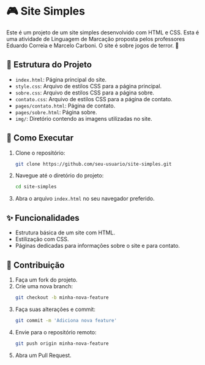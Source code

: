 ﻿# 🎮 Site Simples

Este é um projeto de um site simples desenvolvido com HTML e CSS. Esta é uma atividade de Linguagem de Marcação proposta pelos professores Eduardo Correia e Marcelo Carboni. O site é sobre jogos de terror. 👻

## 📁 Estrutura do Projeto

- `index.html`: Página principal do site.
- `style.css`: Arquivo de estilos CSS para a página principal.
- `sobre.css`: Arquivo de estilos CSS para a página sobre.
- `contato.css`: Arquivo de estilos CSS para a página de contato.
- `pages/contato.html`: Página de contato.
- `pages/sobre.html`: Página sobre.
- `img/`: Diretório contendo as imagens utilizadas no site.

## 🚀 Como Executar

1. Clone o repositório:
    ```bash
    git clone https://github.com/seu-usuario/site-simples.git
    ```
2. Navegue até o diretório do projeto:
    ```bash
    cd site-simples
    ```
3. Abra o arquivo `index.html` no seu navegador preferido.

## ✨ Funcionalidades

- Estrutura básica de um site com HTML.
- Estilização com CSS.
- Páginas dedicadas para informações sobre o site e para contato.

## 🤝 Contribuição

1. Faça um fork do projeto.
2. Crie uma nova branch:
    ```bash
    git checkout -b minha-nova-feature
    ```
3. Faça suas alterações e commit:
    ```bash
    git commit -m 'Adiciona nova feature'
    ```
4. Envie para o repositório remoto:
    ```bash
    git push origin minha-nova-feature
    ```
5. Abra um Pull Request.
